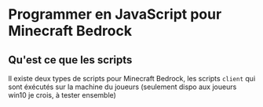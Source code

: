 # Programmer en JavaScript pour Minecraft Bedrock

## Qu'est ce que les scripts

Il existe deux types de scripts pour Minecraft Bedrock, les scripts `client` qui sont éxécutés sur la machine du joueurs (seulement dispo aux joueurs win10 je crois, à tester ensemble) 
